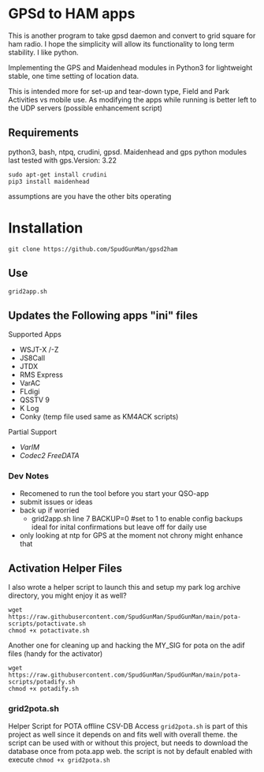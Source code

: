 # GPSd to HAM apps
This is another program to take gpsd daemon and convert to grid square for ham radio. I hope the simplicity will allow its functionality to long term stability. I like python.

Implementing the GPS and Maidenhead modules in Python3 for lightweight stable, one time setting of location data. 

This is intended more for set-up and tear-down type, Field and Park Activities vs mobile use. As modifying the apps while running is better left to the UDP servers (possible enhancement script)

## Requirements
python3, bash, ntpq, crudini, gpsd. 
Maidenhead and gps python modules last tested with gps.Version: 3.22

```
sudo apt-get install crudini
pip3 install maidenhead
```
assumptions are you have the other bits operating

# Installation

`git clone https://github.com/SpudGunMan/gpsd2ham`

## Use

`grid2app.sh`

## Updates the Following apps "ini" files

Supported Apps
- WSJT-X /-Z
- JS8Call
- JTDX
- RMS Express
- VarAC
- FLdigi
- QSSTV 9
- K Log
- Conky (temp file used same as KM4ACK scripts)

Partial Support
- *VarIM*
- *Codec2 FreeDATA*

### Dev Notes
- Recomened to run the tool before you start your QSO-app
- submit issues or ideas
- back up if worried
  - grid2app.sh line 7 BACKUP=0 #set to 1 to enable config backups ideal for inital confirmations but leave off for daily use
- only looking at ntp for GPS at the moment not chrony might enhance that

## Activation Helper Files
I also wrote a helper script to launch this and setup my park log archive directory, you might enjoy it as well?
```
wget https://raw.githubusercontent.com/SpudGunMan/SpudGunMan/main/pota-scripts/potactivate.sh
chmod +x potactivate.sh
```

Another one for cleaning up and hacking the MY_SIG for pota on the adif files (handy for the activator)
```
wget https://raw.githubusercontent.com/SpudGunMan/SpudGunMan/main/pota-scripts/potadify.sh
chmod +x potadify.sh
```

### grid2pota.sh
Helper Script for POTA offline CSV-DB Access `grid2pota.sh` is part of this project as well since it depends on and fits well with overall theme. the script can be used with or without this project, but needs to download the database once from pota.app web. the script is not by default enabled with execute `chmod +x grid2pota.sh`


